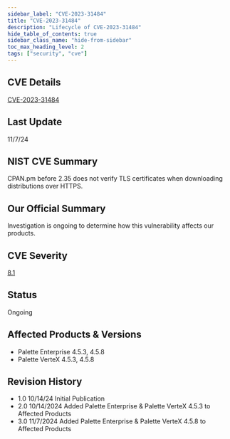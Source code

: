 ```yaml
---
sidebar_label: "CVE-2023-31484"
title: "CVE-2023-31484"
description: "Lifecycle of CVE-2023-31484"
hide_table_of_contents: true
sidebar_class_name: "hide-from-sidebar"
toc_max_heading_level: 2
tags: ["security", "cve"]
---
```


## CVE Details

[CVE-2023-31484](https://nvd.nist.gov/vuln/detail/CVE-2023-31484)

## Last Update

11/7/24

## NIST CVE Summary

CPAN.pm before 2.35 does not verify TLS certificates when downloading distributions over HTTPS.

## Our Official Summary

Investigation is ongoing to determine how this vulnerability affects our products.

## CVE Severity

[8.1](https://nvd.nist.gov/vuln/detail/CVE-2023-31484)

## Status

Ongoing

## Affected Products & Versions

- Palette Enterprise 4.5.3, 4.5.8
- Palette VerteX 4.5.3, 4.5.8

## Revision History

- 1.0 10/14/24 Initial Publication
- 2.0 10/14/2024 Added Palette Enterprise & Palette VerteX 4.5.3 to Affected Products
- 3.0 11/7/2024 Added Palette Enterprise & Palette VerteX 4.5.8 to Affected Products
